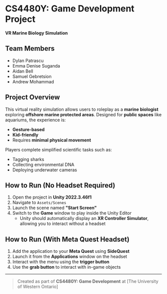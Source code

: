# CS4480Y: Game Development Project  
**VR Marine Biology Simulation**

## Team Members
- Dylan Patrascu  
- Emma Denise Suganda  
- Aidan Bell  
- Samuel Gebretsion  
- Andrew Mohammad  

## Project Overview

This virtual reality simulation allows users to roleplay as a **marine biologist** exploring **offshore marine protected areas**. Designed for **public spaces** like aquariums, the experience is:

- **Gesture-based**  
- **Kid-friendly**  
- Requires **minimal physical movement**

Players complete simplified scientific tasks such as:

- Tagging sharks  
- Collecting environmental DNA  
- Deploying underwater cameras  

## How to Run (No Headset Required)

1. Open the project in **Unity 2022.3.46f1**  
2. Navigate to `Assets/Scenes`  
3. Launch the scene named **"Start Screen"**  
4. Switch to the **Game** window to play inside the Unity Editor  
   - Unity should automatically display an **XR Controller Simulator**, allowing you to interact without a headset  

## How to Run (With Meta Quest Headset)

1. Add the application to your **Meta Quest** using **SideQuest**  
2. Launch it from the **Applications** window on the headset  
3. Interact with the menu using the **trigger button**  
4. Use the **grab button** to interact with in-game objects  

---

> Created as part of **CS4480Y: Game Development** at [The University of Western Ontario]  
